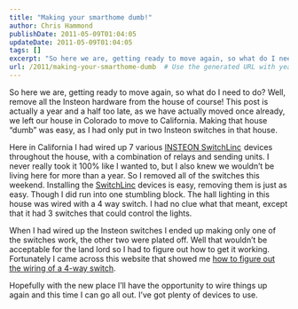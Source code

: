 ```yaml
---
title: "Making your smarthome dumb!"
author: Chris Hammond
publishDate: 2011-05-09T01:04:05
updateDate: 2011-05-09T01:04:05
tags: []
excerpt: "So here we are, getting ready to move again, so what do I need to do? Well, remove all the Insteon hardware from the house of course! This post is actually a year and a half too late, as we have actually moved once already, we left our house in Colorado to move to California. Making that house “dumb” was easy, as I had only put in two Insteon switches in that house.   Here in California I had wired up 7 various INSTEON SwitchLinc devices throughout the house, with a combination of relays and sending units. I never really took it 100% like I wanted to, but I also knew we wouldn’t be living here for more than a year. So I removed all of the switches this weekend. Installing the SwitchLinc devices is easy, removing them is just as easy. Though I did run into one stumbling block. The hall lighting in this house was wired with a 4 way switch. I had no clue what that meant, except that it had 3 switches that could control the lights.  When I had wired up the Insteon switches I ended up making only one of the switches work, the other two were plated off. Well that wouldn’t be acceptable for the land lord so I had to figure out how to get it working. Fortunately I came across this website that showed me how to figure out the wiring of a 4-way switch.  Hopefully with the new place I’ll have the opportunity to wire things up again and this time I can go all out. I’ve got plenty of devices to use."
url: /2011/making-your-smarthome-dumb  # Use the generated URL with year
---
```

<p>So here we are, getting ready to move again, so what do I need to do? Well, remove all the Insteon hardware from the house of course! This post is actually a year and a half too late, as we have actually moved once already, we left our house in Colorado to move to California. Making that house “dumb” was easy, as I had only put in two Insteon switches in that house. </p>  <p>Here in California I had wired up 7 various <a href="https://click.linksynergy.com/fs-bin/click?id=5s9KOchWgxI&amp;offerid=224615.10000039&amp;type=2&amp;subid=0" target="new">INSTEON SwitchLinc</a><img border="0" src="https://ad.linksynergy.com/fs-bin/show?id=5s9KOchWgxI&amp;bids=224615.10000039&amp;type=2&amp;subid=0" width="1" height="1" /> devices throughout the house, with a combination of relays and sending units. I never really took it 100% like I wanted to, but I also knew we wouldn’t be living here for more than a year. So I removed all of the switches this weekend. Installing the <a href="https://click.linksynergy.com/fs-bin/click?id=5s9KOchWgxI&amp;offerid=224615.10000039&amp;type=2&amp;subid=0" target="_blank">SwitchLinc</a> devices is easy, removing them is just as easy. Though I did run into one stumbling block. The hall lighting in this house was wired with a 4 way switch. I had no clue what that meant, except that it had 3 switches that could control the lights.</p>  <p>When I had wired up the Insteon switches I ended up making only one of the switches work, the other two were plated off. Well that wouldn’t be acceptable for the land lord so I had to figure out how to get it working. Fortunately I came across this website that showed me <a href="https://www.wfu.edu/~matthews/misc/switches/confused4way.html" target="_blank">how to figure out the wiring of a 4-way switch</a>.</p>  <p>Hopefully with the new place I’ll have the opportunity to wire things up again and this time I can go all out. I’ve got plenty of devices to use.</p>
